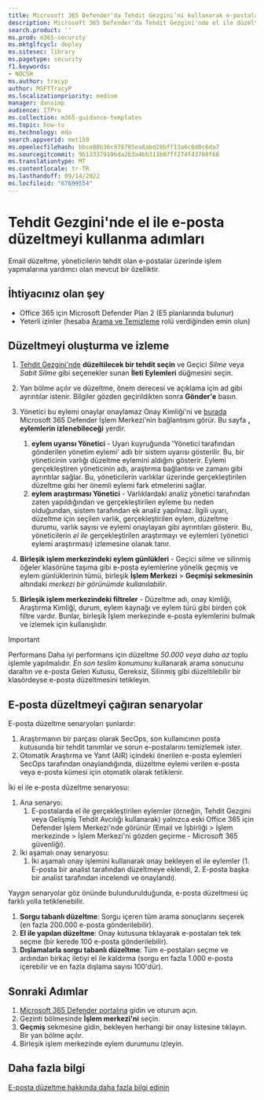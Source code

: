 ```yaml
---
title: Microsoft 365 Defender'da Tehdit Gezgini’ni kullanarak e-postaları arayın ve tehditleri düzeltin
description: Microsoft 365 Defender'da Tehdit Gezgini'nde el ile düzeltme gerçekleştirme adımları, en iyi performansı elde etme ve düzeltmeyi çağıran senaryolar da dahil olmak üzere.
search.product: ''
ms.prod: m365-security
ms.mktglfcycl: deploy
ms.sitesec: library
ms.pagetype: security
f1.keywords:
- NOCSH
ms.author: tracyp
author: MSFTTracyP
ms.localizationpriority: medium
manager: dansimp
audience: ITPro
ms.collection: m365-guidance-templates
ms.topic: how-to
ms.technology: mdo
search.appverid: met150
ms.openlocfilehash: bbce88b36c978785ea8abd28bff13a6c6d0c6da7
ms.sourcegitcommit: 9b133379196da2b3a4bb311b07ff274f43780f68
ms.translationtype: MT
ms.contentlocale: tr-TR
ms.lasthandoff: 09/14/2022
ms.locfileid: "67699554"
---
```

# <a name="steps-to-use-manual-email-remediation-in-threat-explorer"></a>Tehdit Gezgini'nde el ile e-posta düzeltmeyi kullanma adımları

Email düzeltme, yöneticilerin tehdit olan e-postalar üzerinde işlem yapmalarına yardımcı olan mevcut bir özelliktir.

## <a name="what-youll-need"></a>İhtiyacınız olan şey
- Office 365 için Microsoft Defender Plan 2 (E5 planlarında bulunur)
- Yeterli izinler (hesaba [Arama ve Temizleme](https://sip.security.microsoft.com/securitypermissions) rolü verdiğinden emin olun)

## <a name="create-and-track-the-remediation"></a>Düzeltmeyi oluşturma ve izleme

1. [Tehdit Gezgini'nde](https://security.microsoft.com/threatexplorer) **düzeltilecek bir tehdit seçin** ve Geçici *Silme* veya *Sabit Silme* gibi seçenekler sunan **İleti Eylemleri** düğmesini seçin.
1. Yan bölme açılır ve düzeltme, önem derecesi ve açıklama için ad gibi ayrıntılar istenir. Bilgiler gözden geçirildikten sonra **Gönder'e** basın.
1. Yönetici bu eylemi onaylar onaylamaz Onay Kimliği'ni ve [burada](https://security.microsoft.com/action-center/history) Microsoft 365 Defender İşlem Merkezi'nin bağlantısını görür. Bu sayfa **, eylemlerin izlenebileceği** yerdir.

    1. **eylem uyarısı Yönetici** - Uyarı kuyruğunda 'Yönetici tarafından gönderilen yönetim eylemi' adlı bir sistem uyarısı gösterilir. Bu, bir yöneticinin varlığı düzeltme eylemini aldığını gösterir. Eylemi gerçekleştiren yöneticinin adı, araştırma bağlantısı ve zamanı gibi ayrıntılar sağlar. Bu, yöneticilerin varlıklar üzerinde gerçekleştirilen düzeltme gibi her önemli eylemi fark etmelerini sağlar.
    1. **eylem araştırması Yönetici** - Varlıklardaki analiz yönetici tarafından zaten yapıldığından ve gerçekleştirilen eyleme bu neden olduğundan, sistem tarafından ek analiz yapılmaz. İlgili uyarı, düzeltme için seçilen varlık, gerçekleştirilen eylem, düzeltme durumu, varlık sayısı ve eylemi onaylayan gibi ayrıntıları gösterir. Bu, yöneticilerin *el ile* gerçekleştirilen araştırmayı ve eylemleri (yönetici eylemi araştırması) izlemesine olanak tanır.
1. **Birleşik işlem merkezindeki eylem günlükleri** - Geçici silme ve silinmiş öğeler klasörüne taşıma gibi e-posta eylemlerine yönelik geçmiş ve eylem günlüklerinin tümü, birleşik **İşlem Merkezi** > **Geçmişi sekmesinin** altındaki *merkezi bir görünümde kullanılabilir*. 
1. **Birleşik işlem merkezindeki filtreler** - Düzeltme adı, onay kimliği, Araştırma Kimliği, durum, eylem kaynağı ve eylem türü gibi birden çok filtre vardır. Bunlar, birleşik İşlem merkezinde e-posta eylemlerini bulmak ve izlemek için kullanışlıdır.

> [!IMPORTANT]
> Performans Daha iyi performans için düzeltme *50.000 veya daha az* toplu işlemle yapılmalıdır. *En son teslim konumunu* kullanarak arama sonucunu daraltın ve e-posta Gelen Kutusu, Gereksiz, Silinmiş gibi düzeltilebilir bir klasördeyse e-posta düzeltmesini tetikleyin.

## <a name="scenarios-that-call-for-email-remediation"></a>E-posta düzeltmeyi çağıran senaryolar

E-posta düzeltme senaryoları şunlardır:

1. Araştırmanın bir parçası olarak SecOps, son kullanıcının posta kutusunda bir tehdit tanımlar ve sorun e-postalarını temizlemek ister.
1. Otomatik Araştırma ve Yanıt (AIR) içindeki önerilen e-posta eylemleri SecOps tarafından onaylandığında, düzeltme eylemi verilen e-posta veya e-posta kümesi için otomatik olarak tetiklenir.

İki el ile e-posta düzeltme senaryosu:

1. Ana senaryo:
    1. E-postalarda el ile gerçekleştirilen eylemler (örneğin, Tehdit Gezgini veya Gelişmiş Tehdit Avcılığı kullanarak) yalnızca eski Office 365 için Defender İşlem Merkezi'nde görünür (Email ve İşbirliği > İşlem merkezinde > İşlem Merkezi'ni gözden geçirme - Microsoft 365 güvenliği).  
1. İki aşamalı onay senaryosu:
    1. İki aşamalı onay işlemini kullanarak onay bekleyen el ile eylemler (1. E-posta bir analist tarafından düzeltmeye eklendi, 2. E-posta başka bir analist tarafından incelendi ve onaylandı).

Yaygın senaryolar göz önünde bulundurulduğunda, e-posta düzeltmesi üç farklı yolla tetiklenebilir.

1. **Sorgu tabanlı düzeltme**: Sorgu içeren tüm arama sonuçlarını seçerek (en fazla 200.000 e-posta gönderilebilir).
1. **El ile yapılan düzeltme**: Onay kutusuna tıklayarak e-postaları tek tek seçme (bir kerede 100 e-posta gönderilebilir).
1. **Dışlamalarla sorgu tabanlı düzeltme**: Tüm e-postaları seçme ve ardından birkaç iletiyi el ile kaldırma (sorgu en fazla 1.000 e-posta içerebilir ve en fazla dışlama sayısı 100'dür).

## <a name="next-steps"></a>Sonraki Adımlar
1. [Microsoft 365 Defender portalına](https://security.microsoft.com) gidin ve oturum açın.
1. Gezinti bölmesinde **İşlem merkezi'ni** seçin.
1. **Geçmiş** sekmesine gidin, bekleyen herhangi bir onay listesine tıklayın. Bir yan bölme açılır.  
1. Birleşik işlem merkezinde eylem durumunu izleyin.

## <a name="more-information"></a>Daha fazla bilgi

[E-posta düzeltme hakkında daha fazla bilgi edinin](../../office-365-security/air-review-approve-pending-completed-actions.md)
